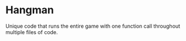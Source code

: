 # Hangman
Unique code that runs the entire game with one function call throughout multiple files of code.
